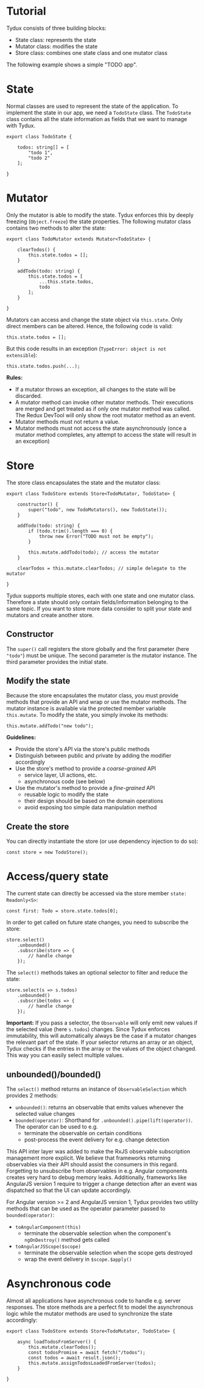 # Tutorial

Tydux consists of three building blocks:

- State class: represents the state
- Mutator class: modifies the state
- Store class: combines one state class and one mutator class

The following example shows a simple "TODO app".

# State 

Normal classes are used to represent the state of the application. To implement the state in our app, we need a `TodoState` class. The `TodoState` class contains all the state information as fields that we want to manage with Tydux.

```
export class TodoState {

    todos: string[] = [
        "todo 1",
        "todo 2"
    ];

}
```

# Mutator

Only the mutator is able to modify the state. Tydux enforces this by deeply freezing (`Object.freeze`) the state properties. The following mutator class contains two methods to alter the state:

```
export class TodoMutator extends Mutator<TodoState> {

    clearTodos() {
        this.state.todos = [];
    }

    addTodo(todo: string) {
        this.state.todos = [
            ...this.state.todos,
            todo
        ];
    }

}
```

Mutators can access and change the state object via `this.state`. Only direct members can be altered. Hence, the following code is valid:

```
this.state.todos = [];
```

But this code results in an exception (`TypeError: object is not extensible`):

```
this.state.todos.push(...);
```

**Rules:**

- If a mutator throws an exception, all changes to the state will be discarded.
- A mutator method can invoke other mutator methods. Their executions are merged and get treated as if only one mutator method was called. The Redux DevTool will only show the root mutator method as an event.
- Mutator methods must not return a value.
- Mutator methods must not access the state asynchronously (once a mutator method completes, any attempt to access the state will result in an exception)


# Store

The store class encapsulates the state and the mutator class:

```
export class TodoStore extends Store<TodoMutator, TodoState> {

    constructor() {
        super("todo", new TodoMutators(), new TodoState());
    }

    addTodo(todo: string) {
        if (todo.trim().length === 0) {
            throw new Error("TODO must not be empty");
        }

        this.mutate.addTodo(todo); // access the mutator
    }

    clearTodos = this.mutate.clearTodos; // simple delegate to the mutator

}
```

Tydux supports multiple stores, each with one state and one mutator class. Therefore a state should only contain fields/information belonging to the same topic. If you want to store more data consider to split your state and mutators and create another store.

## Constructor 

The `super()` call registers the store globally and the first parameter (here `"todo"`) must be unique. The second parameter is the mutator instance. The third parameter provides the initial state.


## Modify the state

Because the store encapsulates the mutator class, you must provide methods that provide an API and wrap or use the mutator methods. The mutator instance is available via the protected member variable `this.mutate`. To modify the state, you simply invoke its methods:

```
this.mutate.addTodo("new todo");
```

**Guidelines:**

- Provide the store's API via the store's public methods
- Distinguish between public and private by adding the modifier accordingly
- Use the store's method to provide a *coarse-grained* API
    - service layer, UI actions, etc.
    - asynchronous code (see below)
- Use the mutator's method to provide a *fine-grained* API
    - reusable logic to modify the state
    - their design should be based on the domain operations
    - avoid exposing too simple data manipulation method  
  

## Create the store

You can directly instantiate the store (or use dependency injection to do so):

```
const store = new TodoStore();
```


# Access/query state

The current state can directly be accessed via the store member `state: Readonly<S>`: 

```
const first: Todo = store.state.todos[0];
```

In order to get called on future state changes, you need to subscribe the store:

```
store.select()
    .unbounded()
    .subscribe(store => {
        // handle change
    });
```

The `select()` methods takes an optional selector to filter and reduce the state:

```
store.select(s => s.todos)
    .unbounded()
    .subscribe(todos => {
        // handle change
    });
```

**Important:** If you pass a selector, the `Observable` will only emit new values if the selected value (here `s.todos`) changes. Since Tydux enforces immutability, this will automatically always be the case if a mutator changes the relevant part of the state. If your selector returns an array or an object, Tydux checks if the entries in the array or the values of the object changed. This way you can easily select multiple values. 

## unbounded()/bounded()

The `select()` method returns an instance of `ObservableSelection` which provides 2 methods:

- `unbounded()`: returns an observable that emits values whenever the selected value changes
- `bounded(operator)`: Shorthand for `.unbounded().pipe(lift(operator))`. The operator can be used to e.g.
	- terminate the observable on certain conditions
	- post-process the event delivery for e.g. change detection 

This API inter layer was added to make the RxJS observable subscription management more explicit. We believe that frameworks returning observables via their API should assist the consumers in this regard. Forgetting to unsubscribe from observables in e.g. Angular components creates very hard to debug memory leaks. Additionally, frameworks like AngularJS version 1 require to trigger a change detection after an event was dispatched so that the UI can update accordingly. 

For Angular version >= 2 and AngularJS version 1, Tydux provides two utility methods that can be used as the operator parameter passed to `bounded(operator)`:

- `toAngularComponent(this)` 
	- terminate the observable selection when the component's `ngOnDestroy()` method gets called
- `toAngularJSScope($scope)` 
	- terminate the observable selection when the scope gets destroyed
	- wrap the event delivery in `$scope.$apply()`


# Asynchronous code

Almost all applications have asynchronous code to handle e.g. server responses. The store methods are a perfect fit to model the asynchronous logic while the mutator methods are used to synchronize the state accordingly:


```
export class TodoStore extends Store<TodoMutator, TodoState> {

    async loadTodosFromServer() {
        this.mutate.clearTodos();
        const todosPromise = await fetch("/todos");
        const todos = await result.json();
        this.mutate.assignTodosLoadedFromServer(todos);
    }
    
}
```

